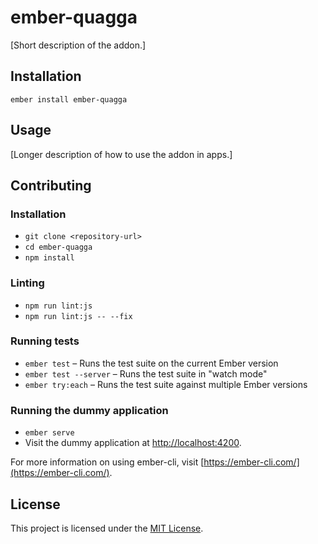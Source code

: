ember-quagga
==============================================================================

[Short description of the addon.]

Installation
------------------------------------------------------------------------------

```
ember install ember-quagga
```


Usage
------------------------------------------------------------------------------

[Longer description of how to use the addon in apps.]


Contributing
------------------------------------------------------------------------------

### Installation

* `git clone <repository-url>`
* `cd ember-quagga`
* `npm install`

### Linting

* `npm run lint:js`
* `npm run lint:js -- --fix`

### Running tests

* `ember test` – Runs the test suite on the current Ember version
* `ember test --server` – Runs the test suite in "watch mode"
* `ember try:each` – Runs the test suite against multiple Ember versions

### Running the dummy application

* `ember serve`
* Visit the dummy application at [http://localhost:4200](http://localhost:4200).

For more information on using ember-cli, visit [https://ember-cli.com/](https://ember-cli.com/).

License
------------------------------------------------------------------------------

This project is licensed under the [MIT License](LICENSE.md).
